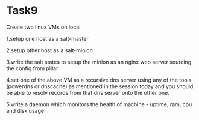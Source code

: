 # Task9
Create two linux VMs on local

1.setup one host as a salt-master

2.setup other host as a salt-minion

3.write the salt states to setup the minion as an nginx web server sourcing the config from pillar

4.set one of the above VM as a recursive dns server using any of the tools (powerdns or dnscache) as mentioned in the session today and you should be able to resolv records from that dns server onto the other one.

5.write a daemon which monitors the health of machine - uptime, ram, cpu and disk usage

